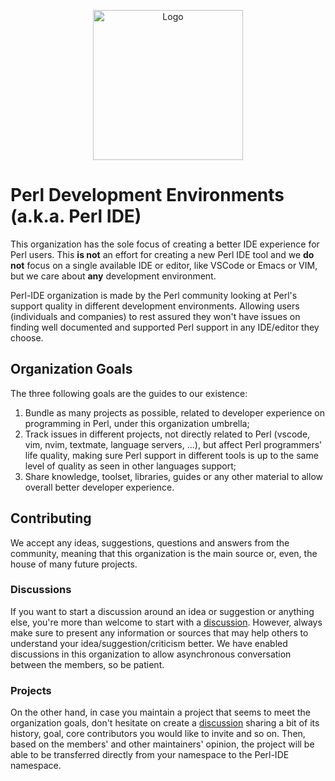 <p align="center">
    <img alt="Logo" src="https://github.com/perl-ide/.github/blob/cc7a6aa62162093d00ffadcd86551862617e5558/assets/perl-ide.png" height="240" />
</p>

# Perl Development Environments (a.k.a. Perl IDE)

This organization has the sole focus of creating a better IDE experience for Perl users.
This **is not** an effort for creating a new Perl IDE tool and we **do not** focus on a single available IDE or
editor, like VSCode or Emacs or VIM, but we care about **any** development environment.

Perl-IDE organization is made by the Perl community looking at Perl's support quality in different development
environments. Allowing users (individuals and companies) to rest assured they won't have issues on finding well
documented and supported Perl support in any IDE/editor they choose.

## Organization Goals

The three following goals are the guides to our existence:

1. Bundle as many projects as possible, related to developer experience on programming in Perl, under this
   organization umbrella;
2. Track issues in different projects, not directly related to Perl (vscode, vim, nvim, textmate, language servers,
   ...), but affect Perl programmers' life quality, making sure Perl support in different tools is up to the same
   level of quality as seen in other languages support;
3. Share knowledge, toolset, libraries, guides or any other material to allow overall better developer experience.

## Contributing

We accept any ideas, suggestions, questions and answers from the community, meaning that this organization is the main
source or, even, the house of many future projects.

### Discussions

If you want to start a discussion around an idea or suggestion or anything else, you're more than welcome to start
with a [discussion](https://github.com/orgs/perl-ide/discussions). However, always make sure to present any
information or sources that may help others to understand your idea/suggestion/criticism better. We have enabled
discussions in this organization to allow asynchronous conversation between the members, so be patient.

### Projects

On the other hand, in case you maintain a project that seems to meet the organization goals, don't hesitate on
create a [discussion](https://github.com/orgs/perl-ide/discussions) sharing a bit of its history, goal, core
contributors you would like to invite and so on. Then, based on the members' and other maintainers' opinion, the
project will be able to be transferred directly from your namespace to the Perl-IDE namespace.
